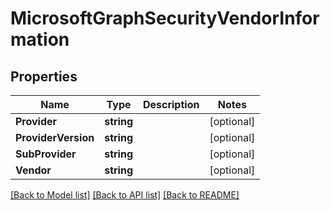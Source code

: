 # MicrosoftGraphSecurityVendorInformation

## Properties

Name | Type | Description | Notes
------------ | ------------- | ------------- | -------------
**Provider** | **string** |  | [optional] 
**ProviderVersion** | **string** |  | [optional] 
**SubProvider** | **string** |  | [optional] 
**Vendor** | **string** |  | [optional] 

[[Back to Model list]](../README.md#documentation-for-models) [[Back to API list]](../README.md#documentation-for-api-endpoints) [[Back to README]](../README.md)


